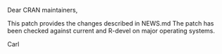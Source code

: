 Dear CRAN maintainers,

This patch provides the changes described in NEWS.md
The patch has been checked against current and R-devel on major operating systems.

Carl



